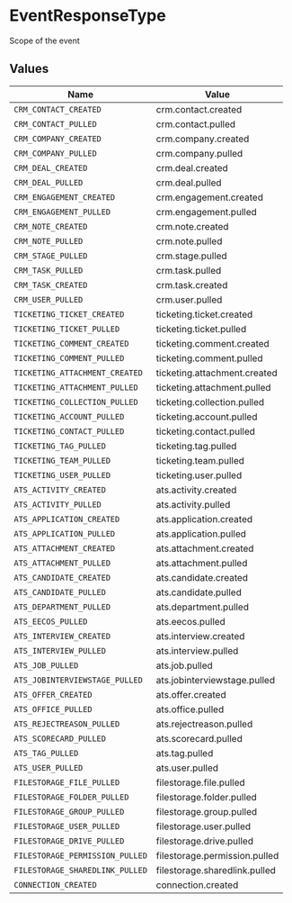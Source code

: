 # EventResponseType

Scope of the event


## Values

| Name                            | Value                           |
| ------------------------------- | ------------------------------- |
| `CRM_CONTACT_CREATED`           | crm.contact.created             |
| `CRM_CONTACT_PULLED`            | crm.contact.pulled              |
| `CRM_COMPANY_CREATED`           | crm.company.created             |
| `CRM_COMPANY_PULLED`            | crm.company.pulled              |
| `CRM_DEAL_CREATED`              | crm.deal.created                |
| `CRM_DEAL_PULLED`               | crm.deal.pulled                 |
| `CRM_ENGAGEMENT_CREATED`        | crm.engagement.created          |
| `CRM_ENGAGEMENT_PULLED`         | crm.engagement.pulled           |
| `CRM_NOTE_CREATED`              | crm.note.created                |
| `CRM_NOTE_PULLED`               | crm.note.pulled                 |
| `CRM_STAGE_PULLED`              | crm.stage.pulled                |
| `CRM_TASK_PULLED`               | crm.task.pulled                 |
| `CRM_TASK_CREATED`              | crm.task.created                |
| `CRM_USER_PULLED`               | crm.user.pulled                 |
| `TICKETING_TICKET_CREATED`      | ticketing.ticket.created        |
| `TICKETING_TICKET_PULLED`       | ticketing.ticket.pulled         |
| `TICKETING_COMMENT_CREATED`     | ticketing.comment.created       |
| `TICKETING_COMMENT_PULLED`      | ticketing.comment.pulled        |
| `TICKETING_ATTACHMENT_CREATED`  | ticketing.attachment.created    |
| `TICKETING_ATTACHMENT_PULLED`   | ticketing.attachment.pulled     |
| `TICKETING_COLLECTION_PULLED`   | ticketing.collection.pulled     |
| `TICKETING_ACCOUNT_PULLED`      | ticketing.account.pulled        |
| `TICKETING_CONTACT_PULLED`      | ticketing.contact.pulled        |
| `TICKETING_TAG_PULLED`          | ticketing.tag.pulled            |
| `TICKETING_TEAM_PULLED`         | ticketing.team.pulled           |
| `TICKETING_USER_PULLED`         | ticketing.user.pulled           |
| `ATS_ACTIVITY_CREATED`          | ats.activity.created            |
| `ATS_ACTIVITY_PULLED`           | ats.activity.pulled             |
| `ATS_APPLICATION_CREATED`       | ats.application.created         |
| `ATS_APPLICATION_PULLED`        | ats.application.pulled          |
| `ATS_ATTACHMENT_CREATED`        | ats.attachment.created          |
| `ATS_ATTACHMENT_PULLED`         | ats.attachment.pulled           |
| `ATS_CANDIDATE_CREATED`         | ats.candidate.created           |
| `ATS_CANDIDATE_PULLED`          | ats.candidate.pulled            |
| `ATS_DEPARTMENT_PULLED`         | ats.department.pulled           |
| `ATS_EECOS_PULLED`              | ats.eecos.pulled                |
| `ATS_INTERVIEW_CREATED`         | ats.interview.created           |
| `ATS_INTERVIEW_PULLED`          | ats.interview.pulled            |
| `ATS_JOB_PULLED`                | ats.job.pulled                  |
| `ATS_JOBINTERVIEWSTAGE_PULLED`  | ats.jobinterviewstage.pulled    |
| `ATS_OFFER_CREATED`             | ats.offer.created               |
| `ATS_OFFICE_PULLED`             | ats.office.pulled               |
| `ATS_REJECTREASON_PULLED`       | ats.rejectreason.pulled         |
| `ATS_SCORECARD_PULLED`          | ats.scorecard.pulled            |
| `ATS_TAG_PULLED`                | ats.tag.pulled                  |
| `ATS_USER_PULLED`               | ats.user.pulled                 |
| `FILESTORAGE_FILE_PULLED`       | filestorage.file.pulled         |
| `FILESTORAGE_FOLDER_PULLED`     | filestorage.folder.pulled       |
| `FILESTORAGE_GROUP_PULLED`      | filestorage.group.pulled        |
| `FILESTORAGE_USER_PULLED`       | filestorage.user.pulled         |
| `FILESTORAGE_DRIVE_PULLED`      | filestorage.drive.pulled        |
| `FILESTORAGE_PERMISSION_PULLED` | filestorage.permission.pulled   |
| `FILESTORAGE_SHAREDLINK_PULLED` | filestorage.sharedlink.pulled   |
| `CONNECTION_CREATED`            | connection.created              |